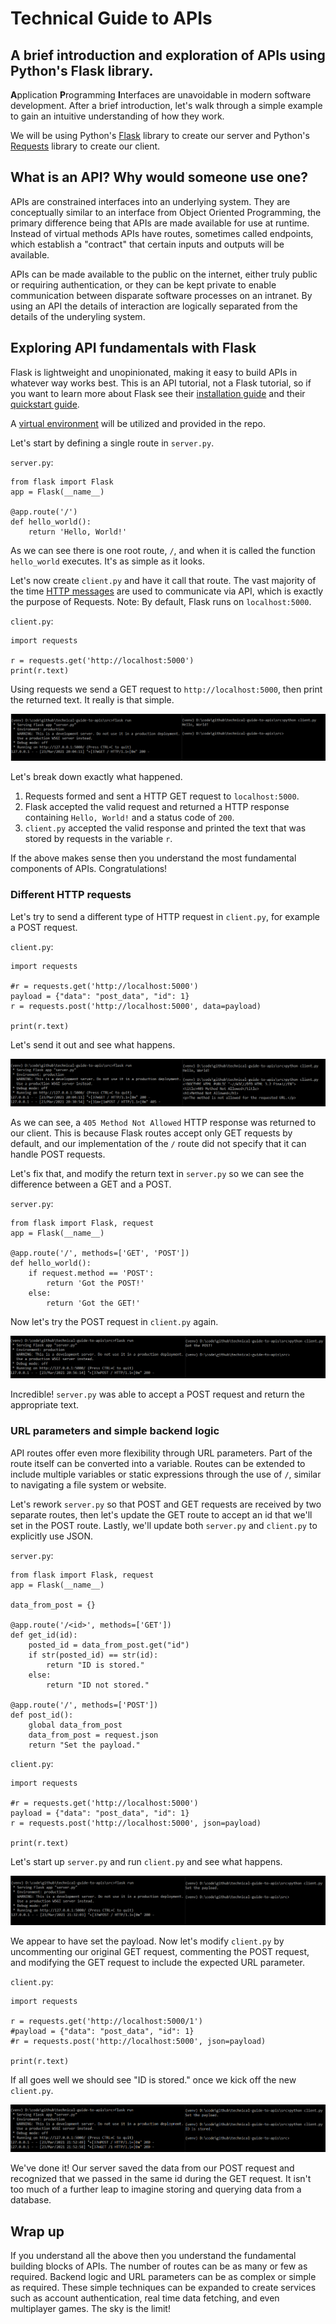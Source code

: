 # Technical Guide to APIs
A brief introduction and exploration of APIs using Python's Flask library.
---

**A**pplication **P**rogramming **I**nterfaces are unavoidable in modern software development. After a brief introduction, let's walk through a simple example to gain an intuitive understanding of how they work.

We will be using Python's [Flask](https://flask.palletsprojects.com/en/1.1.x/) library to create our server and Python's [Requests](https://requests.readthedocs.io/en/master/) library to create our client.

## What is an API? Why would someone use one?
APIs are constrained interfaces into an underlying system. They are conceptually similar to an interface from Object Oriented Programming, the primary difference being that APIs are made available for use at runtime. Instead of virtual methods APIs have routes, sometimes called endpoints, which establish a "contract" that certain inputs and outputs will be available.

APIs can be made available to the public on the internet, either truly public or requiring authentication, or they can be kept private to enable communication between disparate software processes on an intranet. By using an API the details of interaction are logically separated from the details of the underyling system.

## Exploring API fundamentals with Flask

Flask is lightweight and unopinionated, making it easy to build APIs in whatever way works best. This is an API tutorial, not a Flask tutorial, so if you want to learn more about Flask see their [installation guide](https://flask.palletsprojects.com/en/1.1.x/installation/#installation) and their [quickstart guide](https://flask.palletsprojects.com/en/1.1.x/quickstart/#quickstart).

A [virtual environment](https://docs.python.org/3/tutorial/venv.html) will be utilized and provided in the repo.

Let's start by defining a single route in `server.py`.

`server.py`:

    from flask import Flask
    app = Flask(__name__)

    @app.route('/')
    def hello_world():
        return 'Hello, World!'

As we can see there is one root route, `/`, and when it is called the function `hello_world` executes. It's as simple as it looks.

Let's now create `client.py` and have it call that route. The vast majority of the time [HTTP messages](https://developer.mozilla.org/en-US/docs/Web/HTTP/Messages) are used to communicate via API, which is exactly the purpose of Requests. Note: By default, Flask runs on `localhost:5000`.

`client.py`:

    import requests

    r = requests.get('http://localhost:5000')
    print(r.text)

Using requests we send a GET request to `http://localhost:5000`, then print the returned text. It really is that simple.

![successful](img/great_success.PNG)

Let's break down exactly what happened.
1) Requests formed and sent a HTTP GET request to `localhost:5000`.
2) Flask accepted the valid request and returned a HTTP response containing `Hello, World!` and a status code of `200`.
3) `client.py` accepted the valid response and printed the text that was stored by requests in the variable `r`.

If the above makes sense then you understand the most fundamental components of APIs. Congratulations!

### Different HTTP requests

Let's try to send a different type of HTTP request in `client.py`, for example a POST request.

`client.py`:

    import requests

    #r = requests.get('http://localhost:5000')
    payload = {"data": "post_data", "id": 1}
    r = requests.post('http://localhost:5000', data=payload)

    print(r.text)

Let's send it out and see what happens.

![failure](img/inevitable_failure.PNG)

As we can see, a `405 Method Not Allowed` HTTP response was returned to our client. This is because Flask routes accept only GET requests by default, and our implementation of the `/` route did not specify that it can handle POST requests.

Let's fix that, and modify the return text in `server.py` so we can see the difference between a GET and a POST.

`server.py`:

    from flask import Flask, request
    app = Flask(__name__)

    @app.route('/', methods=['GET', 'POST'])
    def hello_world():
        if request.method == 'POST':
            return 'Got the POST!'
        else:
            return 'Got the GET!'

Now let's try the POST request in `client.py` again.

![rebound](img/incredible_rebound.PNG)

Incredible! `server.py` was able to accept a POST request and return the appropriate text.

### URL parameters and simple backend logic

API routes offer even more flexibility through URL parameters. Part of the route itself can be converted into a variable. Routes can be extended to include multiple variables or static expressions through the use of `/`, similar to navigating a file system or website.

Let's rework `server.py` so that POST and GET requests are received by two separate routes, then let's update the GET route to accept an id that we'll set in the POST route. Lastly, we'll update both `server.py` and `client.py` to explicitly use JSON.

`server.py`:

    from flask import Flask, request
    app = Flask(__name__)

    data_from_post = {}

    @app.route('/<id>', methods=['GET'])
    def get_id(id):
        posted_id = data_from_post.get("id")
        if str(posted_id) == str(id):
            return "ID is stored."
        else:
            return "ID not stored."

    @app.route('/', methods=['POST'])
    def post_id():
        global data_from_post
        data_from_post = request.json
        return "Set the payload."

`client.py`:

    import requests

    #r = requests.get('http://localhost:5000')
    payload = {"data": "post_data", "id": 1}
    r = requests.post('http://localhost:5000', json=payload)

    print(r.text)

Let's start up `server.py` and run `client.py` and see what happens.

![post_success](img/post_success.PNG)

We appear to have set the payload. Now let's modify `client.py` by uncommenting our original GET request, commenting the POST request, and modifying the GET request to include the expected URL parameter.

`client.py`:

    import requests

    r = requests.get('http://localhost:5000/1')
    #payload = {"data": "post_data", "id": 1}
    #r = requests.post('http://localhost:5000', json=payload)

    print(r.text)

If all goes well we should see "ID is stored." once we kick off the new `client.py`.

![get_success](img/get_success.PNG)

We've done it! Our server saved the data from our POST request and recognized that we passed in the same id during the GET request. It isn't too much of a further leap to imagine storing and querying data from a database.

## Wrap up

If you understand all the above then you understand the fundamental building blocks of APIs. The number of routes can be as many or few as required. Backend logic and URL parameters can be as complex or simple as required. These simple techniques can be expanded to create services such as account authentication, real time data fetching, and even multiplayer games. The sky is the limit!